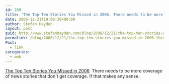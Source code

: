 ```yaml
---
id: 289
title: 'The Top Ten Stories You Missed in 2006. There needs to be more coverage of news stories that don&#8217;t get coverage. If that makes any sense.'
date: 2006-12-21T10:08:36+00:00
author: Stefan Hayden
layout: post
guid: http://www.stefanhayden.com/blog/2006/12/21/the-top-ten-stories-you-missed-in-2006-there-needs-to-be-more-coverage-of-news-stories-that-dont-get-coverage-if-that-makes-any-sense/
permalink: /blog/2006/12/21/the-top-ten-stories-you-missed-in-2006-there-needs-to-be-more-coverage-of-news-stories-that-dont-get-coverage-if-that-makes-any-sense/
Post:
  - link
categories:
  - web
---
```

<p><a href="http://web0.foreignpolicy.com/story/3652_0.html">The Top Ten Stories You Missed in 2006</a>. There needs to be more coverage of news stories that don't get coverage. If that makes any sense.
</p>
